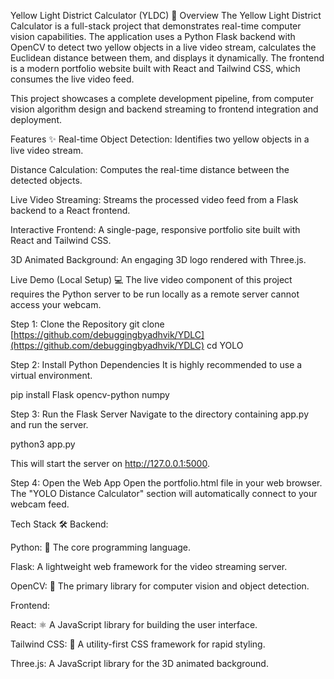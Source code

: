 Yellow Light District Calculator (YLDC) 📏
Overview
The Yellow Light District Calculator is a full-stack project that demonstrates real-time computer vision capabilities. The application uses a Python Flask backend with OpenCV to detect two yellow objects in a live video stream, calculates the Euclidean distance between them, and displays it dynamically. The frontend is a modern portfolio website built with React and Tailwind CSS, which consumes the live video feed.

This project showcases a complete development pipeline, from computer vision algorithm design and backend streaming to frontend integration and deployment.

Features ✨
Real-time Object Detection: Identifies two yellow objects in a live video stream.

Distance Calculation: Computes the real-time distance between the detected objects.

Live Video Streaming: Streams the processed video feed from a Flask backend to a React frontend.

Interactive Frontend: A single-page, responsive portfolio site built with React and Tailwind CSS.

3D Animated Background: An engaging 3D logo rendered with Three.js.

Live Demo (Local Setup) 💻
The live video component of this project requires the Python server to be run locally as a remote server cannot access your webcam.

Step 1: Clone the Repository
git clone [https://github.com/debuggingbyadhvik/YDLC](https://github.com/debuggingbyadhvik/YDLC)
cd YOLO

Step 2: Install Python Dependencies
It is highly recommended to use a virtual environment.

pip install Flask opencv-python numpy

Step 3: Run the Flask Server
Navigate to the directory containing app.py and run the server.

python3 app.py

This will start the server on http://127.0.0.1:5000.

Step 4: Open the Web App
Open the portfolio.html file in your web browser. The "YOLO Distance Calculator" section will automatically connect to your webcam feed.

Tech Stack 🛠️
Backend:

Python: 🐍 The core programming language.

Flask: A lightweight web framework for the video streaming server.

OpenCV: 📸 The primary library for computer vision and object detection.

Frontend:

React: ⚛️ A JavaScript library for building the user interface.

Tailwind CSS: 🎨 A utility-first CSS framework for rapid styling.

Three.js: A JavaScript library for the 3D animated background.